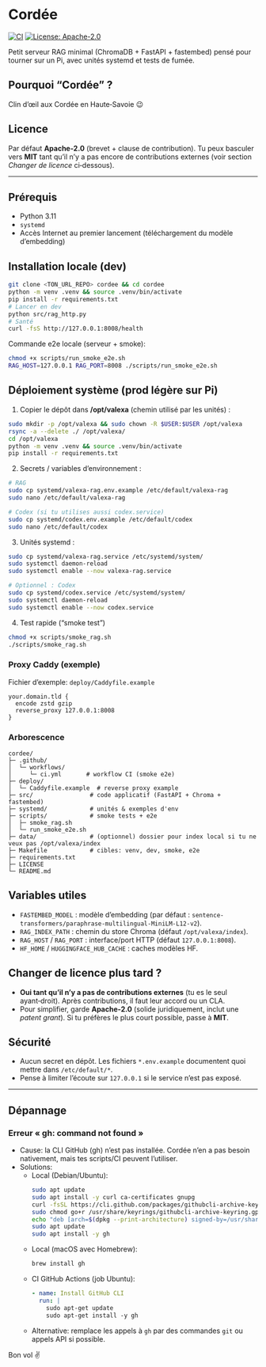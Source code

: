 # Cordée

[![CI](https://github.com/Djabolum/cordee/actions/workflows/ci.yml/badge.svg)](https://github.com/Djabolum/cordee/actions/workflows/ci.yml)
[![License: Apache-2.0](https://img.shields.io/badge/License-Apache_2.0-blue.svg)](LICENSE)


Petit serveur RAG minimal (ChromaDB + FastAPI + fastembed) pensé pour tourner sur un Pi, avec unités systemd et tests de fumée.

## Pourquoi “Cordée” ?
Clin d’œil aux Cordée en Haute‑Savoie 😉

## Licence
Par défaut **Apache‑2.0** (brevet + clause de contribution). Tu peux basculer vers **MIT** tant qu’il n’y a pas encore de contributions externes (voir section *Changer de licence* ci‑dessous).

---

## Prérequis
- Python 3.11
- `systemd`
- Accès Internet au premier lancement (téléchargement du modèle d’embedding)

## Installation locale (dev)
```bash
git clone <TON_URL_REPO> cordee && cd cordee
python -m venv .venv && source .venv/bin/activate
pip install -r requirements.txt
# Lancer en dev
python src/rag_http.py
# Santé
curl -fsS http://127.0.0.1:8008/health
```

Commande e2e locale (serveur + smoke):
```bash
chmod +x scripts/run_smoke_e2e.sh
RAG_HOST=127.0.0.1 RAG_PORT=8008 ./scripts/run_smoke_e2e.sh
```

## Déploiement système (prod légère sur Pi)
1) Copier le dépôt dans **/opt/valexa** (chemin utilisé par les unités) :
```bash
sudo mkdir -p /opt/valexa && sudo chown -R $USER:$USER /opt/valexa
rsync -a --delete ./ /opt/valexa/
cd /opt/valexa
python -m venv .venv && source .venv/bin/activate
pip install -r requirements.txt
```

2) Secrets / variables d’environnement :
```bash
# RAG
sudo cp systemd/valexa-rag.env.example /etc/default/valexa-rag
sudo nano /etc/default/valexa-rag

# Codex (si tu utilises aussi codex.service)
sudo cp systemd/codex.env.example /etc/default/codex
sudo nano /etc/default/codex
```

3) Unités systemd :
```bash
sudo cp systemd/valexa-rag.service /etc/systemd/system/
sudo systemctl daemon-reload
sudo systemctl enable --now valexa-rag.service

# Optionnel : Codex
sudo cp systemd/codex.service /etc/systemd/system/
sudo systemctl daemon-reload
sudo systemctl enable --now codex.service
```

4) Test rapide (“smoke test”)
```bash
chmod +x scripts/smoke_rag.sh
./scripts/smoke_rag.sh
```

### Proxy Caddy (exemple)
Fichier d’exemple: `deploy/Caddyfile.example`
```caddy
your.domain.tld {
  encode zstd gzip
  reverse_proxy 127.0.0.1:8008
}
```

### Arborescence
```
cordee/
├─ .github/
│  └─ workflows/
│     └─ ci.yml       # workflow CI (smoke e2e)
├─ deploy/
│  └─ Caddyfile.example  # reverse proxy example
├─ src/                # code applicatif (FastAPI + Chroma + fastembed)
├─ systemd/            # unités & exemples d'env
├─ scripts/            # smoke tests + e2e
│  ├─ smoke_rag.sh
│  └─ run_smoke_e2e.sh
├─ data/               # (optionnel) dossier pour index local si tu ne veux pas /opt/valexa/index
├─ Makefile            # cibles: venv, dev, smoke, e2e
├─ requirements.txt
├─ LICENSE
└─ README.md
```

## Variables utiles
- `FASTEMBED_MODEL` : modèle d’embedding (par défaut : `sentence-transformers/paraphrase-multilingual-MiniLM-L12-v2`).
- `RAG_INDEX_PATH` : chemin du store Chroma (défaut `/opt/valexa/index`).
- `RAG_HOST` / `RAG_PORT` : interface/port HTTP (défaut `127.0.0.1:8008`).
- `HF_HOME` / `HUGGINGFACE_HUB_CACHE` : caches modèles HF.

## Changer de licence plus tard ?
- **Oui tant qu’il n’y a pas de contributions externes** (tu es le seul ayant‑droit). Après contributions, il faut leur accord ou un CLA.
- Pour simplifier, garde **Apache‑2.0** (solide juridiquement, inclut une *patent grant*). Si tu préfères le plus court possible, passe à **MIT**.

## Sécurité
- Aucun secret en dépôt. Les fichiers `*.env.example` documentent quoi mettre dans `/etc/default/*`.
- Pense à limiter l’écoute sur `127.0.0.1` si le service n’est pas exposé.

---

## Dépannage

### Erreur « gh: command not found »
- Cause: la CLI GitHub (gh) n’est pas installée. Cordée n’en a pas besoin nativement, mais tes scripts/CI peuvent l’utiliser.
- Solutions:
  - Local (Debian/Ubuntu):
    ```bash
    sudo apt update
    sudo apt install -y curl ca-certificates gnupg
    curl -fsSL https://cli.github.com/packages/githubcli-archive-keyring.gpg | sudo dd of=/usr/share/keyrings/githubcli-archive-keyring.gpg
    sudo chmod go+r /usr/share/keyrings/githubcli-archive-keyring.gpg
    echo "deb [arch=$(dpkg --print-architecture) signed-by=/usr/share/keyrings/githubcli-archive-keyring.gpg] https://cli.github.com/packages stable main" | sudo tee /etc/apt/sources.list.d/github-cli.list > /dev/null
    sudo apt update
    sudo apt install -y gh
    ```
  - Local (macOS avec Homebrew):
    ```bash
    brew install gh
    ```
  - CI GitHub Actions (job Ubuntu):
    ```yaml
    - name: Install GitHub CLI
      run: |
        sudo apt-get update
        sudo apt-get install -y gh
    ```
  - Alternative: remplace les appels à `gh` par des commandes `git` ou appels API si possible.

Bon vol ✌️

